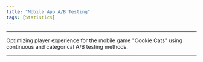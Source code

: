 ```yaml
---
title: "Mobile App A/B Testing"
tags: [Statistics]
---
```


***

Optimizing player experience for the mobile game "Cookie Cats" using continuous and categorical A/B testing methods.

***